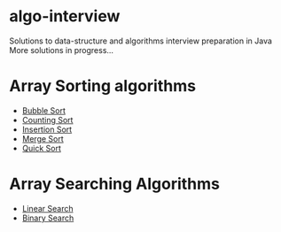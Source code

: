 # algo-interview
Solutions to data-structure and algorithms interview preparation in Java<br>
More solutions in progress...

# Array Sorting algorithms
- [Bubble Sort](./src/main/java/com/rajeevn/algorithms/sort/impl/BubbleSort.java)
- [Counting Sort](./src/main/java/com/rajeevn/algorithms/sort/impl/CountingSort.java)
- [Insertion Sort](./src/main/java/com/rajeevn/algorithms/sort/impl/InsertionSort.java)
- [Merge Sort](./src/main/java/com/rajeevn/algorithms/sort/impl/MergeSort.java)
- [Quick Sort](./src/main/java/com/rajeevn/algorithms/sort/impl/QuickSort.java)

# Array Searching Algorithms
- [Linear Search](./src/main/java/com/rajeevn/algorithms/search/impl/LinearSearch.java)
- [Binary Search](./src/main/java/com/rajeevn/algorithms/search/impl/BinarySearch.java)

